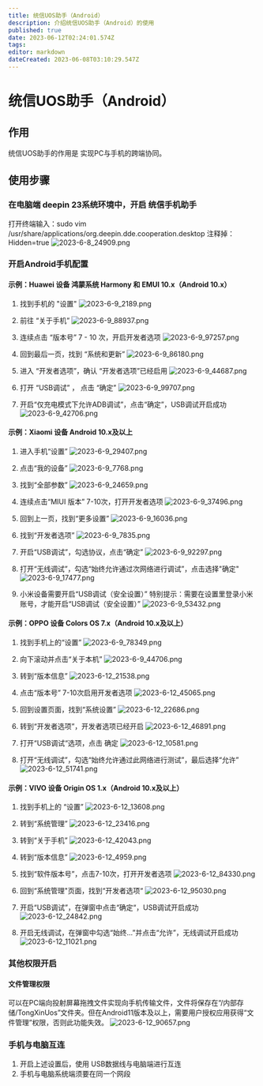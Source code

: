 ```yaml
---
title: 统信UOS助手（Android）
description: 介绍统信UOS助手（Android）的使用
published: true
date: 2023-06-12T02:24:01.574Z
tags: 
editor: markdown
dateCreated: 2023-06-08T03:10:29.547Z
---
```


# 统信UOS助手（Android）
## 作用
统信UOS助手的作用是 实现PC与手机的跨端协同。
## 使用步骤
### 在电脑端 deepin 23系统环境中，开启 统信手机助手
打开终端输入：sudo vim /usr/share/applications/org.deepin.dde.cooperation.desktop
注释掉：Hidden=true
![2023-6-8_24909.png](/2023-6-8_24909.png)

### 开启Android手机配置
#### 示例：Huawei 设备 鸿蒙系统 Harmony 和 EMUI 10.x（Android 10.x）
1. 找到手机的 "设置"
![2023-6-9_2189.png](/2023-6-9_2189.png)

2. 前往 “关于手机”
![2023-6-9_88937.png](/2023-6-9_88937.png)

3. 连续点击 “版本号” 7 - 10 次，开启开发者选项
![2023-6-9_97257.png](/2023-6-9_97257.png)

4. 回到最后一页，找到 “系统和更新”
![2023-6-9_86180.png](/2023-6-9_86180.png)

5. 进入 “开发者选项”，确认 “开发者选项”已经启用
![2023-6-9_44687.png](/2023-6-9_44687.png)

6. 打开 “USB调试” ， 点击 “确定”
![2023-6-9_99707.png](/2023-6-9_99707.png)

7. 开启“仅充电模式下允许ADB调试”，点击“确定”，USB调试开启成功
![2023-6-9_42706.png](/2023-6-9_42706.png)

#### 示例：Xiaomi 设备 Android 10.x及以上
1. 进入手机“设置”
![2023-6-9_29407.png](/2023-6-9_29407.png)

2. 点击“我的设备”
![2023-6-9_7768.png](/2023-6-9_7768.png)

3. 找到“全部参数”
![2023-6-9_24659.png](/2023-6-9_24659.png)

4. 连续点击“MIUI 版本” 7-10次，打开开发者选项
![2023-6-9_37496.png](/2023-6-9_37496.png)

5. 回到上一页，找到“更多设置”
![2023-6-9_16036.png](/2023-6-9_16036.png)

6. 找到“开发者选项”
![2023-6-9_7835.png](/2023-6-9_7835.png)

7. 开启“USB调试”，勾选协议，点击“确定”
![2023-6-9_92297.png](/2023-6-9_92297.png)

8. 打开“无线调试”，勾选“始终允许通过次网络进行调试”，点击选择"确定"
![2023-6-9_17477.png](/2023-6-9_17477.png)

9. 小米设备需要开启“USB调试（安全设置）”
特别提示：需要在设置里登录小米账号，才能开启“USB调试（安全设置）”
![2023-6-9_53432.png](/2023-6-9_53432.png)

#### 示例：OPPO 设备 Colors OS 7.x（Android 10.x及以上）
1. 找到手机上的“设置”
![2023-6-9_78349.png](/2023-6-9_78349.png)

2. 向下滚动并点击“关于本机”
![2023-6-9_44706.png](/2023-6-9_44706.png)

3. 转到“版本信息”
![2023-6-12_21538.png](/2023-6-12_21538.png)

4. 点击“版本号” 7-10次启用开发者选项
![2023-6-12_45065.png](/2023-6-12_45065.png)

5. 回到设置页面，找到“系统设置”
![2023-6-12_22686.png](/2023-6-12_22686.png)

6. 转到“开发者选项”，开发者选项已经开启
![2023-6-12_46891.png](/2023-6-12_46891.png)

7. 打开“USB调试“选项，点击 确定
![2023-6-12_10581.png](/2023-6-12_10581.png)

8. 打开“无线调试”，勾选“始终允许通过此网络进行测试”，最后选择“允许”
![2023-6-12_51741.png](/2023-6-12_51741.png)

#### 示例：VIVO 设备 Origin OS 1.x（Android 10.x及以上）
1. 找到手机上的 “设置”
![2023-6-12_13608.png](/2023-6-12_13608.png)

2. 转到“系统管理”
![2023-6-12_23416.png](/2023-6-12_23416.png)

3. 转到“关于手机”
![2023-6-12_42043.png](/2023-6-12_42043.png)

4. 转到“版本信息”
![2023-6-12_4959.png](/2023-6-12_4959.png)

5. 找到“软件版本号”，点击7-10次，打开开发者选项
![2023-6-12_84330.png](/2023-6-12_84330.png)

6. 回到“系统管理"页面，找到“开发者选项“
![2023-6-12_95030.png](/2023-6-12_95030.png)

7. 开启“USB调试”，在弹窗中点击“确定“，USB调试开启成功
![2023-6-12_24842.png](/2023-6-12_24842.png)

8. 开启无线调试，在弹窗中勾选“始终...”并点击“允许”，无线调试开启成功
![2023-6-12_11021.png](/2023-6-12_11021.png)

### 其他权限开启
#### 文件管理权限
可以在PC端向投射屏幕拖拽文件实现向手机传输文件，文件将保存在“/内部存储/TongXinUos”文件夹。但在Android11版本及以上，需要用户授权应用获得“文件管理”权限，否则此功能失效。
![2023-6-12_90657.png](/2023-6-12_90657.png)

### 手机与电脑互连
1. 开启上述设置后，使用 USB数据线与电脑端进行互连
2. 手机与电脑系统端须要在同一个网段

